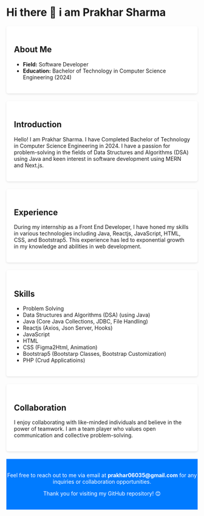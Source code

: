 <h1>Hi there 👋 i am Prakhar Sharma</h1>

  </header>
    <section style="padding: 20px; margin-bottom: 20px; background-color: #fff; border-radius: 5px; box-shadow: 0 2px 5px rgba(0, 0, 0, 0.1);">
        <h2>About Me</h2>
        <ul>
            <li><strong>Field:</strong> Software Developer </li>
            <li><strong>Education:</strong> Bachelor of Technology in Computer Science Engineering (2024)</li>
        </ul>
    </section>
    <section style="padding: 20px; margin-bottom: 20px; background-color: #fff; border-radius: 5px; box-shadow: 0 2px 5px rgba(0, 0, 0, 0.1);">
        <h2>Introduction</h2>
        <p>Hello! I am Prakhar Sharma. I have Completed  Bachelor of Technology in Computer Science Engineering in 2024. I have a passion for problem-solving in the fields of Data Structures and Algorithms (DSA) using Java and keen interest in software development using MERN and Next.js.</p>
    </section>
    <section style="padding: 20px; margin-bottom: 20px; background-color: #fff; border-radius: 5px; box-shadow: 0 2px 5px rgba(0, 0, 0, 0.1);">
        <h2>Experience</h2>
        <p>During my internship as a Front End Developer, I have honed my skills in various technologies including Java, Reactjs, JavaScript, HTML, CSS, and Bootstrap5. This experience has led to exponential growth in my knowledge and abilities in web development.</p>
    </section>
    <section style="padding: 20px; margin-bottom: 20px; background-color: #fff; border-radius: 5px; box-shadow: 0 2px 5px rgba(0, 0, 0, 0.1);">
        <h2>Skills</h2>
        <ul>
            <li>Problem Solving</li>
            <li>Data Structures and Algorithms (DSA) (using Java)</li>
            <li>Java (Core Java Collections, JDBC, File Handling)</li>
            <li>Reactjs  (Axios, Json Server, Hooks)</li>
            <li>JavaScript </li>
            <li>HTML</li>
            <li>CSS (Figma2Html, Animation)</li>
            <li>Bootstrap5 (Bootstarp Classes, Bootstrap Customization) </li>
             <li>PHP (Crud Applicatioins) </li>
        </ul>
    </section>
    <section style="padding: 20px; margin-bottom: 20px; background-color: #fff; border-radius: 5px; box-shadow: 0 2px 5px rgba(0, 0, 0, 0.1);">
        <h2>Collaboration</h2>
        <p>I enjoy collaborating with like-minded individuals and believe in the power of teamwork. I am a team player who values open communication and collective problem-solving.</p>
    </section>
    <footer style="background-color: #007bff; color: #fff; text-align: center; padding: 20px 0;">
        <p>Feel free to reach out to me via email at <a href="mailto:prakhar06035@gmail.com" style="color: #fff; text-decoration: none; font-weight: bold;">prakhar06035@gmail.com</a> for any inquiries or collaboration opportunities.</p>
        <p>Thank you for visiting my GitHub repository! 😊</p>
    </footer>







